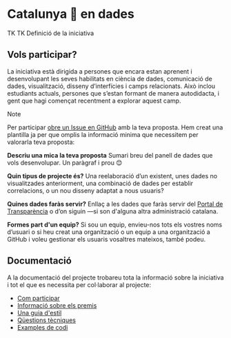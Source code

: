 # Catalunya 👀 en dades

TK TK Definició de la iniciativa

## Vols participar?
La iniciativa està dirigida a persones que encara estan aprenent i desenvolupant les seves habilitats en ciència de dades, comunicació de dades, visualització, disseny d’interfícies i camps relacionats. Això inclou estudiants actuals, persones que s’estan formant de manera autodidacta, i gent que hagi començat recentment a explorar aquest camp.

> [!NOTE]  
> Per participar [obre un Issue en GitHub](https://github.com/fndvit/catalunya-en-dades/issues) amb la teva proposta. Hem creat una plantilla ja per que omplis la informació minima que necessitem per valorarla teva proposta:
> 
> **Descriu una mica la teva proposta**
> Sumari breu del panell de dades que vols desenvolupar. Un paràgraf i prou 😊
> 
> **Quin tipus de projecte és?**
> Una reelaboració d’un existent, unes dades no visualitzades anteriorment, una combinació de dades per establir correlacions, o un nou disseny adaptat a nous usuaris? 
> 
> **Quines dades faràs servir?**
> Enllaç a les dades que faràs servir del [Portal de Transparència](https://analisi.transparenciacatalunya.cat/browse?limitTo=datasets) o d’on siguin —si son d'alguna altra administració catalana.
> 
> **Formes part d'un equip?**
> Si sou un equip, envieu-nos tots els vostres noms d’usuari o si heu creat una organització o un equip a una organització a GitHub i voleu gestionar els usuaris vosaltres mateixos, també podeu.

## Documentació
A la documentació del projecte trobareu tota la informació sobre la iniciativa i tot el que es necessita per col·laborar al projecte:
- [Com participar](https://catalunya-en-dades.vercel.app/pages/participa.html)
- [Informació sobre els premis](https://catalunya-en-dades.vercel.app/pages/participa.html#premis)
- [Una guia d'estil](https://catalunya-en-dades.vercel.app/pages/guia.html)
- [Qüestions tècniques](https://catalunya-en-dades.vercel.app/pages/preguntes-tecniques.html)
- [Examples de codi](https://catalunya-en-dades.vercel.app/pages/preguntes-tecniques.html#gr%C3%A0fics-amb-plot)
